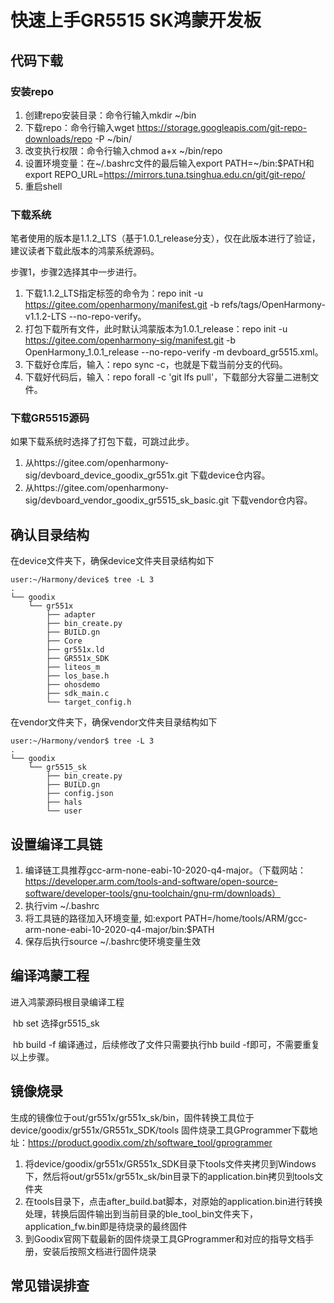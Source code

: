 # 快速上手GR5515 SK鸿蒙开发板

## 代码下载

### 安装repo

1. 创建repo安装目录：命令行输入mkdir ~/bin
2. 下载repo：命令行输入wget https://storage.googleapis.com/git-repo-downloads/repo -P ~/bin/
3. 改变执行权限：命令行输入chmod a+x ~/bin/repo
4. 设置环境变量：在~/.bashrc文件的最后输入export PATH=~/bin:$PATH和export REPO_URL=https://mirrors.tuna.tsinghua.edu.cn/git/git-repo/
5. 重启shell

### 下载系统

笔者使用的版本是1.1.2_LTS（基于1.0.1_release分支），仅在此版本进行了验证，建议读者下载此版本的鸿蒙系统源码。

步骤1，步骤2选择其中一步进行。

1. 下载1.1.2_LTS指定标签的命令为：repo init -u https://gitee.com/openharmony/manifest.git -b refs/tags/OpenHarmony-v1.1.2-LTS --no-repo-verify。
2. 打包下载所有文件，此时默认鸿蒙版本为1.0.1_release：repo init -u https://gitee.com/openharmony-sig/manifest.git -b OpenHarmony_1.0.1_release --no-repo-verify -m devboard_gr5515.xml。
3. 下载好仓库后，输入：repo sync -c，也就是下载当前分支的代码。
4. 下载好代码后，输入：repo forall -c 'git lfs pull'，下载部分大容量二进制文件。



### 下载GR5515源码

如果下载系统时选择了打包下载，可跳过此步。

1. 从https://gitee.com/openharmony-sig/devboard_device_goodix_gr551x.git          下载device仓内容。
2. 从https://gitee.com/openharmony-sig/devboard_vendor_goodix_gr5515_sk_basic.git 下载vendor仓内容。



## 确认目录结构

在device文件夹下，确保device文件夹目录结构如下

```shell
user:~/Harmony/device$ tree -L 3
.
└── goodix
    └── gr551x
        ├── adapter
        ├── bin_create.py
        ├── BUILD.gn
        ├── Core
        ├── gr551x.ld
        ├── GR551x_SDK
        ├── liteos_m
        ├── los_base.h
        ├── ohosdemo
        ├── sdk_main.c
        └── target_config.h

```
在vendor文件夹下，确保vendor文件夹目录结构如下

```shell
user:~/Harmony/vendor$ tree -L 3
.
└── goodix
    └── gr5515_sk
        ├── bin_create.py
        ├── BUILD.gn
        ├── config.json
        ├── hals
        └── user
```

## 设置编译工具链

1. 编译链工具推荐gcc-arm-none-eabi-10-2020-q4-major。（下载网站：https://developer.arm.com/tools-and-software/open-source-software/developer-tools/gnu-toolchain/gnu-rm/downloads）
2. 执行vim ~/.bashrc
3. 将工具链的路径加入环境变量, 如:export PATH=/home/tools/ARM/gcc-arm-none-eabi-10-2020-q4-major/bin:$PATH
3. 保存后执行source ~/.bashrc使环境变量生效

## 编译鸿蒙工程

进入鸿蒙源码根目录编译工程

   ​	hb set       选择gr5515_sk

   ​	hb build -f  编译通过，后续修改了文件只需要执行hb build -f即可，不需要重复以上步骤。

## 镜像烧录

生成的镜像位于out/gr551x/gr551x_sk/bin，固件转换工具位于device/goodix/gr551x/GR551x_SDK/tools
固件烧录工具GProgrammer下载地址：https://product.goodix.com/zh/software_tool/gprogrammer

1. 将device/goodix/gr551x/GR551x_SDK目录下tools文件夹拷贝到Windows下，然后将out/gr551x/gr551x_sk/bin目录下的application.bin拷贝到tools文件夹
2. 在tools目录下，点击after_build.bat脚本，对原始的application.bin进行转换处理，转换后固件输出到当前目录的ble_tool_bin文件夹下，application_fw.bin即是待烧录的最终固件
3. 到Goodix官网下载最新的固件烧录工具GProgrammer和对应的指导文档手册，安装后按照文档进行固件烧录

## 常见错误排查


